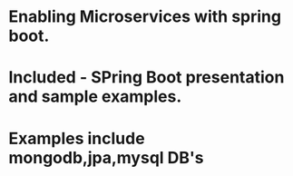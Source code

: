 # Enabling Microservices with spring boot. 
# Included - SPring Boot presentation and sample examples.
# Examples include mongodb,jpa,mysql DB's
